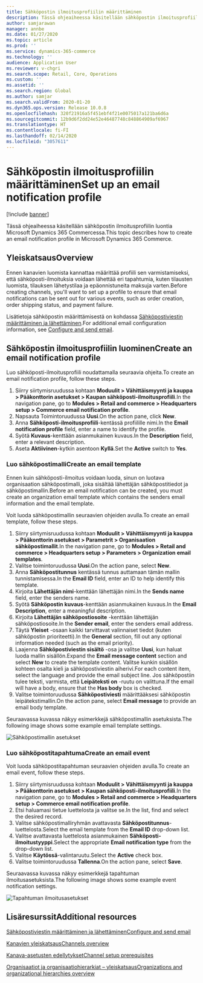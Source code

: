 ```yaml
---
title: Sähköpostin ilmoitusprofiilin määrittäminen
description: Tässä ohjeaiheessa käsitellään sähköpostin ilmoitusprofiilin luontia Microsoft Dynamics 365 Commercessa.
author: samjarawan
manager: annbe
ms.date: 01/27/2020
ms.topic: article
ms.prod: ''
ms.service: dynamics-365-commerce
ms.technology: ''
audience: Application User
ms.reviewer: v-chgri
ms.search.scope: Retail, Core, Operations
ms.custom: ''
ms.assetid: ''
ms.search.region: Global
ms.author: samjar
ms.search.validFrom: 2020-01-20
ms.dyn365.ops.version: Release 10.0.8
ms.openlocfilehash: 320f21916a5f451ebf4f21e0075017a121ba6d6a
ms.sourcegitcommit: 12b9d6f2dd24e52e46487748c848864909af6967
ms.translationtype: HT
ms.contentlocale: fi-FI
ms.lasthandoff: 02/14/2020
ms.locfileid: "3057611"
---
```

# <a name="set-up-an-email-notification-profile"></a><span data-ttu-id="bd806-103">Sähköpostin ilmoitusprofiilin määrittäminen</span><span class="sxs-lookup"><span data-stu-id="bd806-103">Set up an email notification profile</span></span>


[!include [banner](includes/banner.md)]

<span data-ttu-id="bd806-104">Tässä ohjeaiheessa käsitellään sähköpostin ilmoitusprofiilin luontia Microsoft Dynamics 365 Commercessa.</span><span class="sxs-lookup"><span data-stu-id="bd806-104">This topic describes how to create an email notification profile in Microsoft Dynamics 365 Commerce.</span></span>

## <a name="overview"></a><span data-ttu-id="bd806-105">Yleiskatsaus</span><span class="sxs-lookup"><span data-stu-id="bd806-105">Overview</span></span>

<span data-ttu-id="bd806-106">Ennen kanavien luomista kannattaa määrittää profiili sen varmistamiseksi, että sähköposti-ilmoituksia voidaan lähettää eri tapahtumia, kuten tilausten luomista, tilauksen lähetystilaa ja epäonnistuneita maksuja varten.</span><span class="sxs-lookup"><span data-stu-id="bd806-106">Before creating channels, you'll want to set up a profile to ensure that email notifications can be sent out for various events, such as order creation, order shipping status, and payment failure.</span></span>

<span data-ttu-id="bd806-107">Lisätietoja sähköpostin määrittämisestä on kohdassa [Sähköpostiviestin määrittäminen ja lähettäminen](https://docs.microsoft.com/en-us/dynamics365/fin-ops-core/fin-ops/organization-administration/configure-email).</span><span class="sxs-lookup"><span data-stu-id="bd806-107">For additional email configuration information, see [Configure and send email](https://docs.microsoft.com/en-us/dynamics365/fin-ops-core/fin-ops/organization-administration/configure-email).</span></span>

## <a name="create-an-email-notification-profile"></a><span data-ttu-id="bd806-108">Sähköpostin ilmoitusprofiilin luominen</span><span class="sxs-lookup"><span data-stu-id="bd806-108">Create an email notification profile</span></span>

<span data-ttu-id="bd806-109">Luo sähköposti-ilmoitusprofiili noudattamalla seuraavia ohjeita.</span><span class="sxs-lookup"><span data-stu-id="bd806-109">To create an email notification profile, follow these steps.</span></span>

1. <span data-ttu-id="bd806-110">Siirry siirtymisruudussa kohtaan **Moduulit \> Vähittäismyynti ja kauppa \> Pääkonttorin asetukset \> Kaupan sähköposti-ilmoitusprofiili**.</span><span class="sxs-lookup"><span data-stu-id="bd806-110">In the navigation pane, go to **Modules \> Retail and commerce \> Headquarters setup \> Commerce email notification profile**.</span></span>
1. <span data-ttu-id="bd806-111">Napsauta Toimintoruudussa **Uusi**.</span><span class="sxs-lookup"><span data-stu-id="bd806-111">On the action pane, click **New**.</span></span>
1. <span data-ttu-id="bd806-112">Anna **Sähköposti-ilmoitusprofiili**-kentässä profiilille nimi.</span><span class="sxs-lookup"><span data-stu-id="bd806-112">In the **Email notification profile** field, enter a name to identify the profile.</span></span>
1. <span data-ttu-id="bd806-113">Syötä **Kuvaus**-kenttään asianmukainen kuvaus.</span><span class="sxs-lookup"><span data-stu-id="bd806-113">In the **Description** field, enter a relevant description.</span></span>
1. <span data-ttu-id="bd806-114">Aseta **Aktiivinen**-kytkin asentoon **Kyllä**.</span><span class="sxs-lookup"><span data-stu-id="bd806-114">Set the **Active** switch to **Yes**.</span></span>

### <a name="create-an-email-template"></a><span data-ttu-id="bd806-115">Luo sähköpostimalli</span><span class="sxs-lookup"><span data-stu-id="bd806-115">Create an email template</span></span>

<span data-ttu-id="bd806-116">Ennen kuin sähköposti-ilmoitus voidaan luoda, sinun on luotava organisaation sähköpostimalli, joka sisältää lähettäjän sähköpostitiedot ja sähköpostimallin.</span><span class="sxs-lookup"><span data-stu-id="bd806-116">Before an email notification can be created, you must create an organization email template which contains the senders email information and the email template.</span></span>

<span data-ttu-id="bd806-117">Voit luoda sähköpostimallin seuraavien ohjeiden avulla.</span><span class="sxs-lookup"><span data-stu-id="bd806-117">To create an email template, follow these steps.</span></span>

1. <span data-ttu-id="bd806-118">Siirry siirtymisruudussa kohtaan **Moduulit \> Vähittäismyynti ja kauppa \> Pääkonttorin asetukset \> Parametrit \> Organisaation sähköpostimallit**.</span><span class="sxs-lookup"><span data-stu-id="bd806-118">In the navigation pane, go to **Modules \> Retail and commerce \> Headquarters setup \> Parameters \> Organization email templates**.</span></span>
1. <span data-ttu-id="bd806-119">Valitse toimintoruudussa **Uusi**.</span><span class="sxs-lookup"><span data-stu-id="bd806-119">On the action pane, select **New**.</span></span>
1. <span data-ttu-id="bd806-120">Anna **Sähköpostitunnus** kentässä tunnus auttamaan tämän mallin tunnistamisessa.</span><span class="sxs-lookup"><span data-stu-id="bd806-120">In the **Email ID** field, enter an ID to help identify this template.</span></span>
1. <span data-ttu-id="bd806-121">Kirjoita **Lähettäjän nimi**-kenttään lähettäjän nimi.</span><span class="sxs-lookup"><span data-stu-id="bd806-121">In the **Sends name** field, enter the senders name.</span></span>
1. <span data-ttu-id="bd806-122">Syötä **Sähköpostin kuvaus**-kenttään asianmukainen kuvaus.</span><span class="sxs-lookup"><span data-stu-id="bd806-122">In the **Email Description**, enter a meaningful description.</span></span>
1. <span data-ttu-id="bd806-123">Kirjoita **Lähettäjän sähköpostiosoite** -kenttään lähettäjän sähköpostiosoite.</span><span class="sxs-lookup"><span data-stu-id="bd806-123">In the **Sender email**, enter the senders email address.</span></span>
1. <span data-ttu-id="bd806-124">Täytä **Yleiset** -osaan kaikki tarvittavat valinnaiset tiedot (kuten sähköpostin prioriteetti).</span><span class="sxs-lookup"><span data-stu-id="bd806-124">In the **General** section, fill out any optional information needed (such as the email priority).</span></span>
1. <span data-ttu-id="bd806-125">Laajenna **Sähköpostiviestin sisältö** -osa ja valitse **Uusi**, kun haluat luoda mallin sisällön.</span><span class="sxs-lookup"><span data-stu-id="bd806-125">Expand the **Email message content** section and select **New** to create the template content.</span></span> <span data-ttu-id="bd806-126">Valitse kunkin sisällön kohteen osalta kieli ja sähköpostiviestin aiherivi.</span><span class="sxs-lookup"><span data-stu-id="bd806-126">For each content item, select the language and provide the email subject line.</span></span> <span data-ttu-id="bd806-127">Jos sähköpostiin tulee teksti, varmista, että **Leipäteksti on** -ruutu on valittuna.</span><span class="sxs-lookup"><span data-stu-id="bd806-127">If the email will have a body, ensure that the **Has body** box is checked.</span></span>
1. <span data-ttu-id="bd806-128">Valitse toimintoruudussa **Sähköpostiviesti** määrittääksesi sähköpostin leipätekstimallin.</span><span class="sxs-lookup"><span data-stu-id="bd806-128">On the action pane, select **Email message** to provide an email body template.</span></span>

<span data-ttu-id="bd806-129">Seuraavassa kuvassa näkyy esimerkkejä sähköpostimallin asetuksista.</span><span class="sxs-lookup"><span data-stu-id="bd806-129">The following image shows some example email template settings.</span></span>

![Sähköpostimallin asetukset](media/email-template.png)

### <a name="create-an-email-event"></a><span data-ttu-id="bd806-131">Luo sähköpostitapahtuma</span><span class="sxs-lookup"><span data-stu-id="bd806-131">Create an email event</span></span>

<span data-ttu-id="bd806-132">Voit luoda sähköpostitapahtuman seuraavien ohjeiden avulla.</span><span class="sxs-lookup"><span data-stu-id="bd806-132">To create an email event, follow these steps.</span></span>

1. <span data-ttu-id="bd806-133">Siirry siirtymisruudussa kohtaan **Moduulit \> Vähittäismyynti ja kauppa \> Pääkonttorin asetukset \> Kaupan sähköposti-ilmoitusprofiili**.</span><span class="sxs-lookup"><span data-stu-id="bd806-133">In the navigation pane, go to **Modules \> Retail and commerce \> Headquarters setup \> Commerce email notification profile**.</span></span>
1. <span data-ttu-id="bd806-134">Etsi haluamasi tietue luettelosta ja valitse se.</span><span class="sxs-lookup"><span data-stu-id="bd806-134">In the list, find and select the desired record.</span></span> 
1. <span data-ttu-id="bd806-135">Valitse sähköpostimalliryhmän avattavasta **Sähköpostitunnus**-luettelosta.</span><span class="sxs-lookup"><span data-stu-id="bd806-135">Select the email template from the **Email ID** drop-down list.</span></span>
1. <span data-ttu-id="bd806-136">Valitse avattavasta luettelosta asianmukainen **Sähköposti-ilmoitustyyppi**.</span><span class="sxs-lookup"><span data-stu-id="bd806-136">Select the appropriate **Email notification type** from the drop-down list.</span></span>
1. <span data-ttu-id="bd806-137">Valitse **Käytössä**-valintaruutu.</span><span class="sxs-lookup"><span data-stu-id="bd806-137">Select the **Active** check box.</span></span>
1. <span data-ttu-id="bd806-138">Valitse toimintoruudussa **Tallenna**.</span><span class="sxs-lookup"><span data-stu-id="bd806-138">On the action pane, select **Save**.</span></span>

<span data-ttu-id="bd806-139">Seuraavassa kuvassa näkyy esimerkkejä tapahtuman ilmoitusasetuksista.</span><span class="sxs-lookup"><span data-stu-id="bd806-139">The following image shows some example event notification settings.</span></span>

![Tapahtuman ilmoitusasetukset](media/email-notification-profile.png)

## <a name="additional-resources"></a><span data-ttu-id="bd806-141">Lisäresurssit</span><span class="sxs-lookup"><span data-stu-id="bd806-141">Additional resources</span></span>

[<span data-ttu-id="bd806-142">Sähköpostiviestin määrittäminen ja lähettäminen</span><span class="sxs-lookup"><span data-stu-id="bd806-142">Configure and send email</span></span>](https://docs.microsoft.com/en-us/dynamics365/fin-ops-core/fin-ops/organization-administration/configure-email)

[<span data-ttu-id="bd806-143">Kanavien yleiskatsaus</span><span class="sxs-lookup"><span data-stu-id="bd806-143">Channels overview</span></span>](channels-overview.md)

[<span data-ttu-id="bd806-144">Kanava-asetusten edellytykset</span><span class="sxs-lookup"><span data-stu-id="bd806-144">Channel setup prerequisites</span></span>](channels-prerequisites.md)

[<span data-ttu-id="bd806-145">Organisaatiot ja organisaatiohierarkiat – yleiskatsaus</span><span class="sxs-lookup"><span data-stu-id="bd806-145">Organizations and organizational hierarchies overview</span></span>](../fin-ops-core/fin-ops/organization-administration/organizations-organizational-hierarchies.md?toc=/dynamics365/commerce/toc.json)
